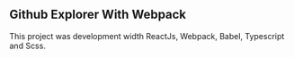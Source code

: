 ## Github Explorer With Webpack

This project was development width ReactJs, Webpack, Babel, Typescript and Scss.
